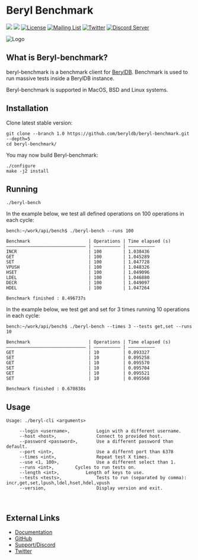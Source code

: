 # Beryl Benchmark

<a target="_blank" href="https://github.com/beryldb/beryl-benchmark/actions"><img src="https://github.com/beryldb/beryl-benchmark/workflows/Ubuntu%20build/badge.svg?2"></a>
<a target="_blank" href="https://github.com/beryldb/beryl-benchmark/actions"><img src="https://github.com/beryldb/beryl-benchmark/workflows/macOS%20build/badge.svg?2"></a>
[![License](https://img.shields.io/badge/License-BSD%203--Clause-blue.svg)](https://opensource.org/licenses/BSD-3-Clause)
[![Mailing List](https://img.shields.io/badge/email-google%20groups-4285F4 "beryldb@googlegroups.com")](https://groups.google.com/g/beryldb)
[![Twitter](https://img.shields.io/twitter/follow/beryldb?color=%23179CF0&logo=twitter&style=flat-square "@beryldb on Twitter")](https://twitter.com/beryldb)
[![Discord Server](https://img.shields.io/discord/823028202318200912?color=7289da&logo=discord "Discord Server")](https://discord.gg/GRCEuMdYRt)
<br>

![Logo](https://docs.beryl.dev/img/smaller.png??)

## What is Beryl-benchmark?

beryl-benchmark is a benchmark client for [BerylDB](https://github.com/beryldb/beryldb). 
Benchmark is used to run massive tests inside a BerylDB instance.

Beryl-benchmark is supported in MacOS, BSD and Linux systems.


## Installation

Clone latest stable version:

```
git clone --branch 1.0 https://github.com/beryldb/beryl-benchmark.git --depth=5
cd beryl-benchmark/
```

You may now build Beryl-benchmark:

```
./configure
make -j2 install
```

## Running

```
./beryl-bench
```

In the example below, we test all defined operations on 100 operations
in each cycle:

```
bench:~/work/api/bench$ ./beryl-bench --runs 100

Benchmark                      | Operations | Time elapsed (s)
―――――――――――――――――――――――――――――― | ―――――――――― | ――――――――――
INCR                           | 100        | 1.038436  
GET                            | 100        | 1.045289  
SET                            | 100        | 1.047728  
VPUSH                          | 100        | 1.048326  
HSET                           | 100        | 1.049096  
LDEL                           | 100        | 1.046880  
DECR                           | 100        | 1.049097  
HDEL                           | 100        | 1.047264  

Benchmark finished : 8.496737s
```

In the example below, we test get and set for 3 times running 10 operations
in each cycle:

```
bench:~/work/api/bench$ ./beryl-bench --times 3 --tests get,set --runs 10

Benchmark                      | Operations | Time elapsed (s)
―――――――――――――――――――――――――――――― | ―――――――――― | ――――――――――
GET                            | 10         | 0.093327  
SET                            | 10         | 0.095258  
GET                            | 10         | 0.095570  
SET                            | 10         | 0.095704  
GET                            | 10         | 0.095521  
SET                            | 10         | 0.095568  

Benchmark finished : 0.670838s

```

## Usage

```
Usage: ./beryl-cli <arguments>

     --login <username>,          Login with a different username.
     --host <host>,               Connect to provided host.
     --password <password>,       Use a different password than default.
     --port <int>,                Use a differnt port than 6378
     --times <int>,               Repeat test X times.
     --use <1, 100>,              Use a different select than 1.
     --runs <int>, 		  Cycles to run tests on. 
     --length <int>,	 	  Length of keys to use.
     --tests <tests>,             Tests to run (separated by comma): incr,get,set,lpush,ldel,hset,hdel,vpush
     --version,                   Display version and exit.
```

<br>

## External Links

* [Documentation](https://docs.beryl.dev/cli/installation)
* [GitHub](https://github.com/beryldb/beryl-cli)
* [Support/Discord](https://discord.gg/GRCEuMdYRt)
* [Twitter](https://twitter.com/beryldb)
